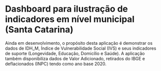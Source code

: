 # Dashboard para ilustração de indicadores em nível municipal (Santa Catarina)

Ainda em desenvolvimento, o propósito desta aplicação é demonstrar os dados de IDH_M, Índice de Vulnerabilidade Social (IVS) e seus indicadores de suporte (Longevidade, Educação, Domicílio e Saúde). A aplicação também disponibiliza dados de Valor Adicionado, retirados do IBGE e deflacionados (INPC) tendo como ano base 2020.
